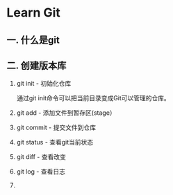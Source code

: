 # Learn Git
## 一. 什么是git
## 二. 创建版本库
1. git init - 初始化仓库 

    通过git init命令可以把当前目录变成Git可以管理的仓库。

1. git add - 添加文件到暂存区(stage）

1. git commit - 提交文件到仓库

1. git status - 查看git当前状态

1. git diff - 查看改变

1. git log - 查看日志

1. 
